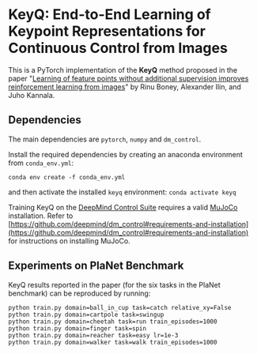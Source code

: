 # KeyQ: End-to-End Learning of Keypoint Representations for Continuous Control from Images

This is a PyTorch implementation of the **KeyQ** method proposed in the paper "[Learning of feature points without additional supervision improves reinforcement learning from images](https://arxiv.org/abs/2106.07995)" by Rinu Boney, Alexander Ilin, and Juho Kannala.

## Dependencies

The main dependencies are `pytorch`, `numpy` and `dm_control`.

Install the required dependencies by creating an anaconda environment from `conda_env.yml`:
```
conda env create -f conda_env.yml
```
and then activate the installed `keyq` environment: `conda activate keyq`

Training KeyQ on the [DeepMind Control Suite](https://github.com/deepmind/dm_control) requires a valid [MuJoCo](http://www.mujoco.org/) installation. Refer to [https://github.com/deepmind/dm_control#requirements-and-installation](https://github.com/deepmind/dm_control#requirements-and-installation) for instructions on installing MuJoCo.

## Experiments on PlaNet Benchmark

KeyQ results reported in the paper (for the six tasks in the PlaNet benchmark) can be reproduced by running:
```
python train.py domain=ball_in_cup task=catch relative_xy=False
python train.py domain=cartpole task=swingup
python train.py domain=cheetah task=run train_episodes=1000
python train.py domain=finger task=spin
python train.py domain=reacher task=easy lr=1e-3
python train.py domain=walker task=walk train_episodes=1000
```
